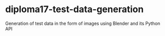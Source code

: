 # diploma17-test-data-generation
Generation of test data in the form of images using Blender and its Python API

